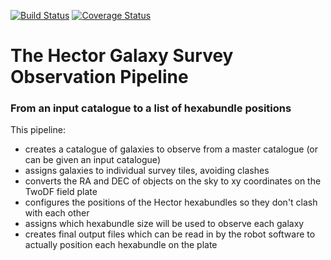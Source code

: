 [![Build Status](https://travis-ci.org/samvaughan/Hector-Tiling.svg?branch=master)](https://travis-ci.org/samvaughan/Hector-Tiling)
[![Coverage Status](https://coveralls.io/repos/github/samvaughan/Hector-Tiling/badge.svg?branch=master)](https://coveralls.io/github/samvaughan/Hector-Tiling?branch=master)

# The Hector Galaxy Survey Observation Pipeline

### From an input catalogue to a list of hexabundle positions

This pipeline:

* creates a catalogue of galaxies to observe from a master catalogue (or can be given an input catalogue)
* assigns galaxies to individual survey tiles, avoiding clashes
* converts the RA and DEC of objects on the sky to xy coordinates on the TwoDF field plate
* configures the positions of the Hector hexabundles so they don't clash with each other
* assigns which hexabundle size will be used to observe each galaxy
* creates final output files which can be read in by the robot software to actually position each hexabundle on the plate
